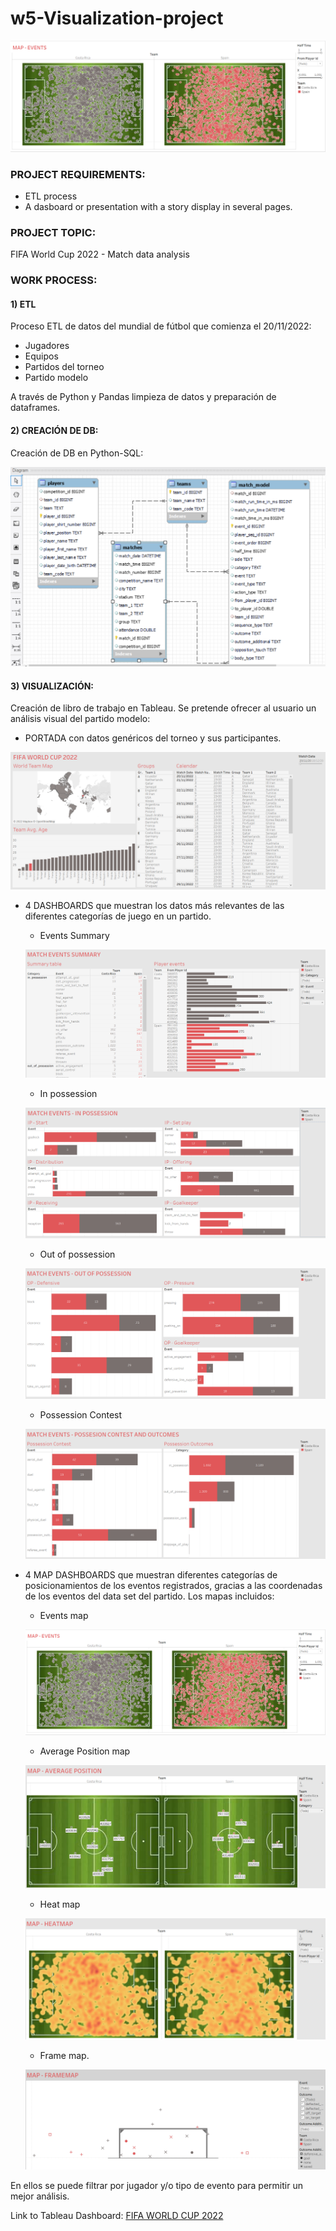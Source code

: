 # w5-Visualization-project

![Image text](https://github.com/Davidteje/w5-Visualization-project/blob/main/img/Map_events.PNG)


### PROJECT REQUIREMENTS: 
- ETL process
- A dasboard or presentation with a story display in several pages.


### PROJECT TOPIC: 
FIFA World Cup 2022 - Match data analysis


### WORK PROCESS:

#### 1) ETL
Proceso ETL de datos del mundial de fútbol que comienza el 20/11/2022:
- Jugadores
- Equipos
- Partidos del torneo
- Partido modelo

A través de Python y Pandas limpieza de datos y preparación de dataframes.

#### 2) CREACIÓN DE DB:
Creación de DB en Python-SQL:

![Image text](https://github.com/Davidteje/w5-Visualization-project/blob/main/img/DB_EER_diagram.PNG)


#### 3) VISUALIZACIÓN:
Creación de libro de trabajo en Tableau. Se pretende ofrecer al usuario un análisis visual del partido modelo:

- PORTADA con datos genéricos del torneo y sus participantes.

![Image text](https://github.com/Davidteje/w5-Visualization-project/blob/main/img/Portada.PNG)

- 4 DASHBOARDS que muestran los datos más relevantes de las diferentes categorías de juego en un partido.
    - Events Summary
    
    ![Image text](https://github.com/Davidteje/w5-Visualization-project/blob/main/img/Events_summary.PNG)

    - In possession
    
    ![Image text](https://github.com/Davidteje/w5-Visualization-project/blob/main/img/Events_IP.PNG)
    
    - Out of possession
    
    ![Image text](https://github.com/Davidteje/w5-Visualization-project/blob/main/img/Events_OP.PNG)
    
    - Possession Contest
    
    ![Image text](https://github.com/Davidteje/w5-Visualization-project/blob/main/img/Events_PC.PNG)
    
    
    
- 4 MAP DASHBOARDS que muestran diferentes categorías de posicionamientos de los eventos registrados, gracias a las coordenadas de los eventos del data set del partido. Los mapas incluidos:

    - Events map
    
    ![Image text](https://github.com/Davidteje/w5-Visualization-project/blob/main/img/Map_events.PNG)
    
    - Average Position map
    
    ![Image text](https://github.com/Davidteje/w5-Visualization-project/blob/main/img/Map_avgpos.PNG)
    
    - Heat map
    
    ![Image text](https://github.com/Davidteje/w5-Visualization-project/blob/main/img/Map_heat.PNG)
    
    - Frame map.
    
    ![Image text](https://github.com/Davidteje/w5-Visualization-project/blob/main/img/Map_frame.PNG)
    
En ellos se puede filtrar por jugador y/o tipo de evento para permitir un mejor análisis.

    
Link to Tableau Dashboard: [FIFA WORLD CUP 2022](https://public.tableau.com/app/profile/david.tejedor/viz/w5-Viz-Project-World_cup_2022/Historia1?publish=yes)


